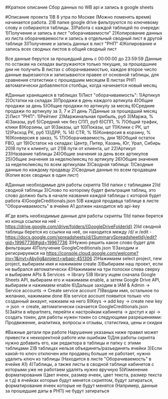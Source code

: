 #Краткое описание
Сбор данных по WB api и запись в google sheets

#Описание проекта
1)В 8 утра по Москве (Можно поменять время) начинается работа.
2)В папке google drive фильтруются по ключевому слову и собираются таблицы.
3)Работа с каждой таблицей по очереди:
	1)Получение и запись в лист "оборачиваемости"
	2)Копирование данных из листа оборачиваемости и запись в отдельный сводный лист в другой таблице
	3)Получение и запись данных в лист "РНП"
4)Копирование и запись всех сводных листов в общий сводный лист

Все данные берутся за прошедший день с 00:00:00 до 23:59:59
Данные по остакам на складах выгружаются только текущие, за прошедшние дни не получить
В листах с оборачиваемостью, каждое второе число данные вырезаются и записываются правее от основной таблицы, для сравнения статистики с прошедшим месяцем
В листах РНП автоматически добавляются столбцы, когда начинается новый месяц

#Данные хранящиеся в таблицах
1)Лист "оборачиваемость":
	1)Артикул
	2)Остатки на складах
	3)Продажи в день каждого артикула
	4)Общие продажи за день
	5)Общие продажи по артикулу за месяц
	6)Средние продажи по артикулу за 3, 7 и 21 день
	7)Данные за прошедший месяц
2)Лист "РНП":
	1)Рейтинг
	2)Маржинальная прибыль, руб
	3)Маржа, %
	4)Заказы, руб
	5)Средний чек без СПП, руб
	6)СПП, %
	7)Общий трафик, клики
	8)Корзины, шт
	9)Заказы, шт
	10)Показы, шт
	11)Клики с РК, шт
	12)Расход РК, руб
	13)ДРР, %
	14) CTR, %
	15)Конверсия в корзину, %
	16)Конверсия в заказ, %
	17)Оборачиваемость, дни
	18)Общий остаток FBO, шт
	19)Остаток на складах: Центр, Питер, Казань, Юг, Урал, Сибирь
	20)В пути к клиенту, шт
	21)В пути от клиента, шт
	22)Артикул
	23)Название таблицы
	24)Общие значения за день всех артикулов
	25)Общие значения за неделю/месяц по артикулу
	26)Общие значения за неделю/месяц по всем артикулам
3)Сводная таблица:
	1)Сводные данные по каждому продавцу
	2)Сводные данные по всем продавцам (Копия всех сводных в один лист)
	
#Данные необходимые для работы скрипта
1)Id папки с таблицами
2)Id сводной таблицы
3)Слово по которому будет фильтрация таблиц, это слово должно быть в начале названия каждой таблицы с которой будет работа
4)GoogleCreditionals.json
5)В каждой продавца таблице в листе "Оборачиваемость" в ячейке A1 должен находится wb api-key

#Где взять необходимые данные для работы скрипты
1)Id папки берется из конца ссылки на неё - https://drive.google.com/drive/folders/{GoogleDriveFolderId}
2)Id сводной таблицы берется из ссылки на неё, он находится между /d/ и /edit - https://docs.google.com/spreadsheets/d/{SummarySpreadsheetId}/edit?gid=19967736#gid=19967736
3)Нужно решить какое слово будет для фильтрации
4)Получение GoogleCreditionals.json
	1)Заходим и регисрируемся на https://console.cloud.google.com/welcome?inv=1&invt=AbyIig&project=wbapi-451306
	2)Нажимаем select project, new project, выбираем имя и нажимаем create
	3)Выбираем наш проект, если не выбрался автоматически
	4)Нажимаем на три полоски слева сверху и выбираем APIs & Services -> library
	5)В library ищем сначала Google Sheets API, выбираем его и нажимаем enable, а затем Google Drive API, выбираем и нажимаем enable
	6)Дальше заходим в IAM & Admin -> Service accounts -> Create service account
	7)Вводим имя, остальное по желанию, нажимаем done
	8)в service aocount появится только что созданный аккаунт, нажиаем на него
	9)Keys -> add key -> create new key -> json -> create, автоматически скачается GoogleCreditionals.json
5)Зайти в wbpartners, перейти к настройкам кабинета -> доступ к api -> создать токен, для работы нужен токен со следующими разрешениями: Продвижение, аналитика, вопросы и отзывы, статистика, цены и скидки

#Важные детали при работе
Нарушение указаных ниже правил может привести к неккоректной работе или ошибкам
1)Для работы скрипта нужно добавить его, как редактора в таблицы и папку с этими таблицами
2)В таблицах нельзя объединять/разъединять ячейки
3)Если какой-то ключ отключен или продавец больше не работает, нужно удалить ключ из таблицы (Находится в листе "Оборачиваемость" в ячейке A1)
4)Таблицы, а также листы в сводной таблице кабинетов с которыми уже не работаем удалять нужно вручную
5)Изменение форматирования (Цвет ячеек, размер ячеек, цвет текста, размер текста и т.д) в ячейках которые будут менятся скриптом, будут затираться, форматирование ячеек которые не будут менятся (Например, данные за прошедшие даты в РНП) не будут затираться